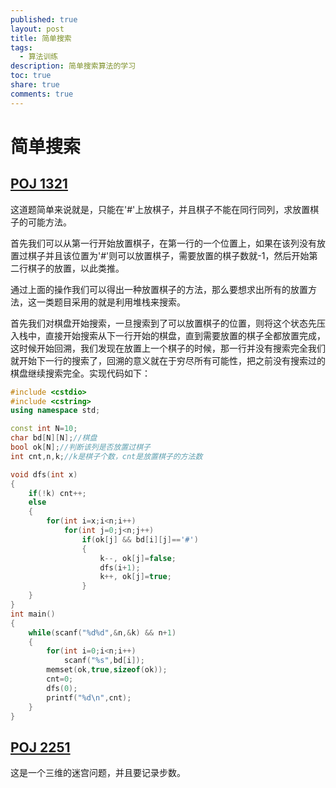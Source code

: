 ```yaml
---
published: true
layout: post
title: 简单搜索
tags:
  - 算法训练
description: 简单搜索算法的学习
toc: true
share: true
comments: true
---
```

# 简单搜索

## [POJ 1321](http://poj.org/problem?id=1321)

这道题简单来说就是，只能在'#'上放棋子，并且棋子不能在同行同列，求放置棋子的可能方法。

首先我们可以从第一行开始放置棋子，在第一行的一个位置上，如果在该列没有放置过棋子并且该位置为'#'则可以放置棋子，需要放置的棋子数就-1，然后开始第二行棋子的放置，以此类推。

通过上面的操作我们可以得出一种放置棋子的方法，那么要想求出所有的放置方法，这一类题目采用的就是利用堆栈来搜索。

首先我们对棋盘开始搜索，一旦搜索到了可以放置棋子的位置，则将这个状态先压入栈中，直接开始搜索从下一行开始的棋盘，直到需要放置的棋子全都放置完成，这时候开始回溯，我们发现在放置上一个棋子的时候，那一行并没有搜索完全我们就开始下一行的搜索了，回溯的意义就在于穷尽所有可能性，把之前没有搜索过的棋盘继续搜索完全。实现代码如下：

```cpp
#include <cstdio>
#include <cstring>
using namespace std;

const int N=10;
char bd[N][N];//棋盘
bool ok[N];//判断该列是否放置过棋子
int cnt,n,k;//k是棋子个数，cnt是放置棋子的方法数

void dfs(int x)
{
    if(!k) cnt++;
    else
    {
        for(int i=x;i<n;i++)
            for(int j=0;j<n;j++)
                if(ok[j] && bd[i][j]=='#')
                {
                    k--, ok[j]=false;
                    dfs(i+1);
                    k++, ok[j]=true;
                }
    }
}
int main()
{
    while(scanf("%d%d",&n,&k) && n+1)
    {
        for(int i=0;i<n;i++)
            scanf("%s",bd[i]);
        memset(ok,true,sizeof(ok));
        cnt=0;
        dfs(0);
        printf("%d\n",cnt);
    }
}
```

## [POJ 2251](http://poj.org/problem?id=2251)

这是一个三维的迷宫问题，并且要记录步数。
